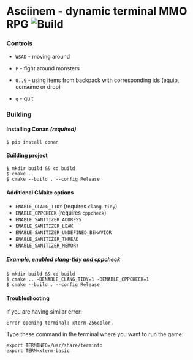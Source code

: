 # Asciinem - dynamic terminal MMO RPG ![Build](https://github.com/hjaremko/asciinem/workflows/Build/badge.svg)

[comment]: <> (### Downloading)

[comment]: <> (Builds for Windows, Linux and macOS are available [here]&#40;https://github.com/hjaremko/asciinem/releases&#41;.)

### Controls
- `WSAD` - moving around

- `F` - fight around monsters

- `0..9` - using items from backpack with corresponding ids (equip, consume or drop)

- `q` - quit

### Building

#### Installing Conan *(required)*
```
$ pip install conan
```

#### Building project
```
$ mkdir build && cd build
$ cmake ..
$ cmake --build . --config Release
```

#### Additional CMake options
 - `ENABLE_CLANG_TIDY` (requires `clang-tidy`)
 - `ENABLE_CPPCHECK` (requires `cppcheck`)
 - `ENABLE_SANITIZER_ADDRESS`
 - `ENABLE_SANITIZER_LEAK`
 - `ENABLE_SANITIZER_UNDEFINED_BEHAVIOR`
 - `ENABLE_SANITIZER_THREAD`
 - `ENABLE_SANITIZER_MEMORY`

##### Example, enabled clang-tidy and cppcheck
```
$ mkdir build && cd build
$ cmake .. -DENABLE_CLANG_TIDY=1 -DENABLE_CPPCHECK=1
$ cmake --build . --config Release
```

#### Troubleshooting
If you are having similar error:
```
Error opening terminal: xterm-256color.
```
Type these command in the terminal where you want to run the game:
```
export TERMINFO=/usr/share/terminfo
export TERM=xterm-basic
```

